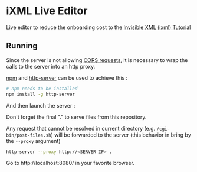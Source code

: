 # iXML Live Editor

Live editor to reduce the onboarding cost to the [Invisible XML (ixml) Tutorial](https://homepages.cwi.nl/~steven/ixml/tutorial/)

## Running

Since the server is not allowing [CORS requests](https://developer.mozilla.org/fr/docs/Web/HTTP/CORS), it is necessary to wrap the calls to the server into an http proxy.

[npm](https://www.npmjs.com/) and [http-server](https://www.npmjs.com/package/http-server) can be used to achieve this :

````sh
# npm needs to be installed
npm install -g http-server
````

And then launch the server :

Don't forget the final "." to serve files from this repository.

Any request that cannot be resolved in current directory (e.g. `/cgi-bin/post-files.sh`) will be forwarded to the server (this behavior in bring by the `--proxy` argument)


````sh
http-server --proxy http://<SERVER IP> .
````

Go to http://localhost:8080/ in your favorite browser.